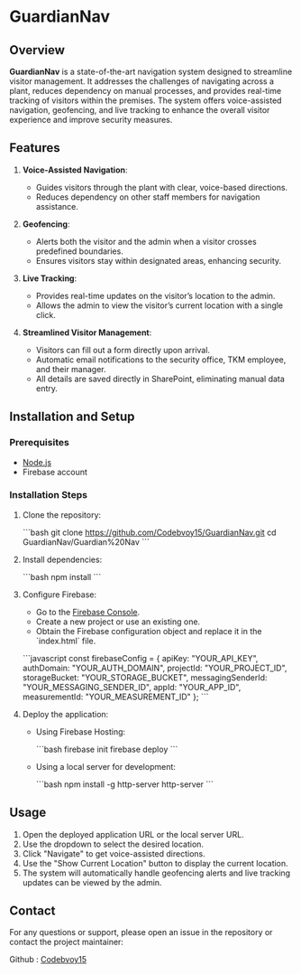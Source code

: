 # GuardianNav

## Overview

**GuardianNav** is a state-of-the-art navigation system designed to streamline visitor management. It addresses the challenges of navigating across a plant, reduces dependency on manual processes, and provides real-time tracking of visitors within the premises. The system offers voice-assisted navigation, geofencing, and live tracking to enhance the overall visitor experience and improve security measures.

## Features

1. **Voice-Assisted Navigation**:
   - Guides visitors through the plant with clear, voice-based directions.
   - Reduces dependency on other staff members for navigation assistance.

2. **Geofencing**:
   - Alerts both the visitor and the admin when a visitor crosses predefined boundaries.
   - Ensures visitors stay within designated areas, enhancing security.

3. **Live Tracking**:
   - Provides real-time updates on the visitor’s location to the admin.
   - Allows the admin to view the visitor’s current location with a single click.

4. **Streamlined Visitor Management**:
   - Visitors can fill out a form directly upon arrival.
   - Automatic email notifications to the security office, TKM employee, and their manager.
   - All details are saved directly in SharePoint, eliminating manual data entry.



## Installation and Setup

### Prerequisites

- [Node.js](https://nodejs.org/)
- Firebase account

### Installation Steps

1. Clone the repository:

    \`\`\`bash
    git clone https://github.com/Codebvoy15/GuardianNav.git
    cd GuardianNav/Guardian%20Nav
    \`\`\`

2. Install dependencies:

    \`\`\`bash
    npm install
    \`\`\`

3. Configure Firebase:

   - Go to the [Firebase Console](https://console.firebase.google.com/).
   - Create a new project or use an existing one.
   - Obtain the Firebase configuration object and replace it in the \`index.html\` file.

    \`\`\`javascript
    const firebaseConfig = {
      apiKey: "YOUR_API_KEY",
      authDomain: "YOUR_AUTH_DOMAIN",
      projectId: "YOUR_PROJECT_ID",
      storageBucket: "YOUR_STORAGE_BUCKET",
      messagingSenderId: "YOUR_MESSAGING_SENDER_ID",
      appId: "YOUR_APP_ID",
      measurementId: "YOUR_MEASUREMENT_ID"
    };
    \`\`\`

4. Deploy the application:

    - Using Firebase Hosting:

      \`\`\`bash
      firebase init
      firebase deploy
      \`\`\`

    - Using a local server for development:

      \`\`\`bash
      npm install -g http-server
      http-server
      \`\`\`

## Usage

1. Open the deployed application URL or the local server URL.
2. Use the dropdown to select the desired location.
3. Click "Navigate" to get voice-assisted directions.
4. Use the "Show Current Location" button to display the current location.
5. The system will automatically handle geofencing alerts and live tracking updates can be viewed by the admin.

## Contact

For any questions or support, please open an issue in the repository or contact the project maintainer:

Github : [Codebvoy15](https://github.com/Codebvoy15)
